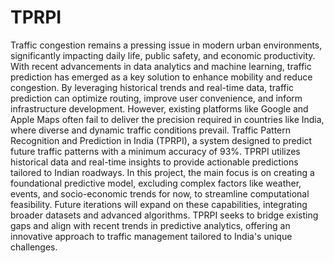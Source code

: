 # TPRPI
Traffic congestion remains a pressing issue in modern urban environments, significantly impacting daily
life, public safety, and economic productivity. With recent advancements in data analytics and machine
learning, traffic prediction has emerged as a key solution to enhance mobility and reduce congestion. By
leveraging historical trends and real-time data, traffic prediction can optimize routing, improve user
convenience, and inform infrastructure development.
However, existing platforms like Google and Apple Maps often fail to deliver the precision required in
countries like India, where diverse and dynamic traffic conditions prevail.
Traffic Pattern Recognition and Prediction in India (TPRPI), a system designed to predict future
traffic patterns with a minimum accuracy of 93%. TPRPI utilizes historical data and real-time insights to
provide actionable predictions tailored to Indian roadways.
In this project, the main focus is on creating a foundational predictive model, excluding complex factors like
weather, events, and socio-economic trends for now, to streamline computational feasibility. Future
iterations will expand on these capabilities, integrating broader datasets and advanced algorithms. TPRPI
seeks to bridge existing gaps and align with recent trends in predictive analytics, offering an innovative
approach to traffic management tailored to India's unique challenges.
